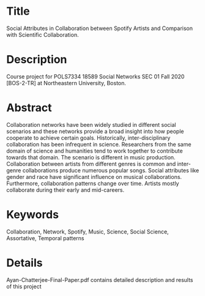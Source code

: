 # Title
Social Attributes in Collaboration between Spotify Artists and Comparison with Scientific Collaboration.

# Description
Course project for POLS7334 18589 Social Networks SEC 01 Fall 2020 [BOS-2-TR] at Northeastern University, Boston. 

# Abstract
Collaboration networks have been widely studied in different social scenarios and these networks provide a broad insight into how people cooperate to achieve certain goals. Historically, inter-disciplinary collaboration has been infrequent in science. Researchers from the same domain of science and humanities tend to work together to contribute towards that domain. The scenario is different in music production. Collaboration between artists from different genres is common and inter-genre collaborations produce numerous popular songs. Social attributes like gender and race have significant influence on musical collaborations. Furthermore, collaboration patterns change over time. Artists mostly collaborate during their early and mid-careers.

# Keywords
Collaboration, Network, Spotify, Music, Science, Social Science, Assortative, Temporal patterns

# Details
Ayan-Chatterjee-Final-Paper.pdf contains detailed description and results of this project 
